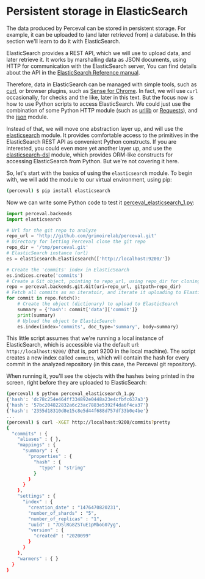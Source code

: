# Persistent storage in ElasticSearch

The data produced by Perceval can be stored in persistent storage. For example, it can be uploaded to (and later retrieved from) a database. In this section we'll learn to do it with ElasticSearch.

ElasticSearch provides a REST API, which we will use to upload data, and later retrieve it. It works by marshalling data as JSON documents, using HTTP for communication with the ElasticSearch server, You can find details about the API in the [ElasticSearch Reference manual](https://www.elastic.co/guide/en/elasticsearch/reference/current/).

Therefore, data in ElasticSearch can be managed with simple tools, such as [curl](https://curl.haxx.se/), or browser plugins, such as [Sense for Chrome](https://github.com/bleskes/sense). In fact, we will use `curl` occasionally, for checks and the like, later in this text. But the focus now is how to use Python scripts to access ElasticSearch. We could just use the combination of some Python HTTP module (such as [urllib](https://docs.python.org/3/library/urllib.html) or [Requests](http://docs.python-requests.org/en/master/)), and the [json](https://docs.python.org/3/library/json.html)  module.

Instead of that, we will move one abstraction layer up, and will use the [elasticsearch](https://www.elastic.co/guide/en/elasticsearch/client/python-api/current/) module. It provides comfortable access to the primitives in the ElasticSearch REST API as convenient Python constructs. If you are interested, you could even more yet another layer up, and use the [elasticsearch-dsl](http://elasticsearch-dsl.readthedocs.io/en/latest/) module, which provides ORM-like constructs for accessing ElasticSearch from Python. But we're not covering it here.

So, let's start with the basics of using the `elasticsearch` module. To begin with, we will add the module to our virtual environment, using pip:

```bash
(perceval) $ pip install elasticsearch
```

Now we can write some Python code to test it [perceval_elasticsearch_1.py](https://github.com/jgbarah/GrimoireLab-training/blob/master/python/scripts/perceval_elasticsearch_1.py):

```python
import perceval.backends
import elasticsearch

# Url for the git repo to analyze
repo_url = 'http://github.com/grimoirelab/perceval.git'
# Directory for letting Perceval clone the git repo
repo_dir = '/tmp/perceval.git'
# ElasticSearch instance (url)
es = elasticsearch.Elasticsearch(['http://localhost:9200/'])

# Create the 'commits' index in ElasticSearch
es.indices.create('commits')
# Create a Git object, pointing to repo_url, using repo_dir for cloning
repo = perceval.backends.git.Git(uri=repo_url, gitpath=repo_dir)
# Fetch all commits as an iteratoir, and iterate it uploading to ElasticSearch
for commit in repo.fetch():
    # Create the object (dictionary) to upload to ElasticSearch
    summary = {'hash': commit['data']['commit']}
    print(summary)
    # Upload the object to ElasticSearch
    es.index(index='commits', doc_type='summary', body=summary)
```

This little script assumes that we're running a local instance of ElasticSearch, which is accessible via the default url: `http://localhost:9200/` (that is, port 9200 in the local machine). The script creates a new index called `commits`, which will contain the hash for every commit in the analyzed repository (in this case, the Perceval git repository).

When running it, you'll see the objects with the hashes being printed in the screen, right before they are uploaded to ElasticSearch:

```bash
(perceval) $ python perceval_elasticsearch_1.py 
{'hash': 'dc78c254e464ff334892e0448a23e4cfbfc637a3'}
{'hash': '57bc204822832a6c23ac7883e5392f4da6f4ca37'}
{'hash': '2355d18310d8e15c8e5d44f688d757df33b0e4be'}
...
(perceval) $ curl -XGET http://localhost:9200/commits?pretty
{
  "commits" : {
    "aliases" : { },
    "mappings" : {
      "summary" : {
        "properties" : {
          "hash" : {
            "type" : "string"
          }
        }
      }
    },
    "settings" : {
      "index" : {
        "creation_date" : "1476470820231",
        "number_of_shards" : "5",
        "number_of_replicas" : "1",
        "uuid" : "7DSlRG8ZSTuE1pMboG07yg",
        "version" : {
          "created" : "2020099"
        }
      }
    },
    "warmers" : { }
  }
}
```